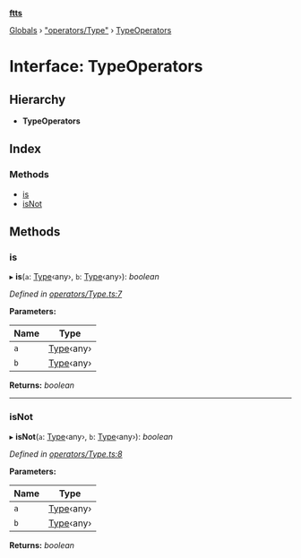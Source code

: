 **[ftts](../README.md)**

[Globals](../README.md) › ["operators/Type"](../modules/_operators_type_.md) › [TypeOperators](_operators_type_.typeoperators.md)

# Interface: TypeOperators

## Hierarchy

* **TypeOperators**

## Index

### Methods

* [is](_operators_type_.typeoperators.md#is)
* [isNot](_operators_type_.typeoperators.md#isnot)

## Methods

###  is

▸ **is**(`a`: [Type](_type_.type.md)‹any›, `b`: [Type](_type_.type.md)‹any›): *boolean*

*Defined in [operators/Type.ts:7](https://github.com/OctoD/ftts/blob/b8036e1/src/operators/Type.ts#L7)*

**Parameters:**

Name | Type |
------ | ------ |
`a` | [Type](_type_.type.md)‹any› |
`b` | [Type](_type_.type.md)‹any› |

**Returns:** *boolean*

___

###  isNot

▸ **isNot**(`a`: [Type](_type_.type.md)‹any›, `b`: [Type](_type_.type.md)‹any›): *boolean*

*Defined in [operators/Type.ts:8](https://github.com/OctoD/ftts/blob/b8036e1/src/operators/Type.ts#L8)*

**Parameters:**

Name | Type |
------ | ------ |
`a` | [Type](_type_.type.md)‹any› |
`b` | [Type](_type_.type.md)‹any› |

**Returns:** *boolean*